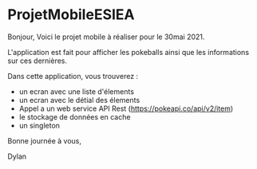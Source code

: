 # ProjetMobileESIEA

Bonjour,
Voici le projet mobile à réaliser pour le 30mai 2021.

L'application est fait pour afficher les pokeballs ainsi que les informations sur ces dernières.

Dans cette application, vous trouverez :
 - un ecran avec une liste d'élements
 - un ecran avec le détial des élements
 - Appel a un web service API Rest (https://pokeapi.co/api/v2/item)
 - le stockage de données en cache
 - un singleton 
 
 Bonne journée à vous,
 
 Dylan

